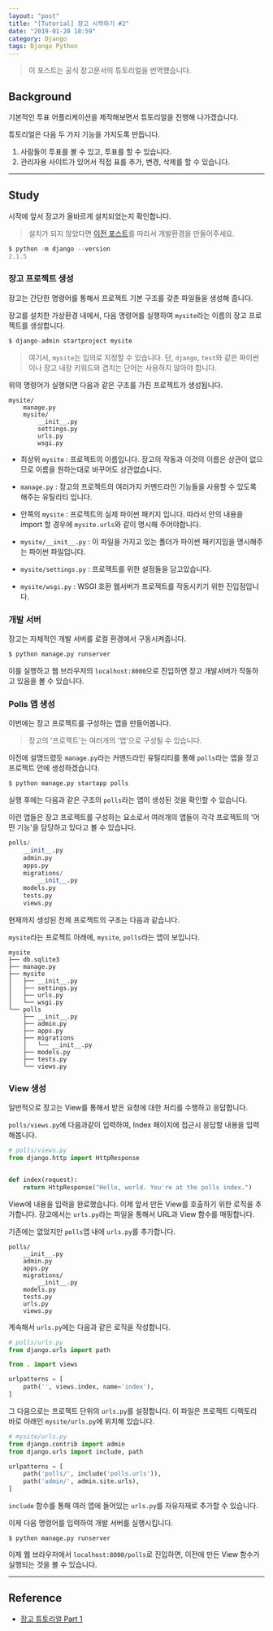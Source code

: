 ```yaml
---
layout: "post"
title: "[Tutorial] 장고 시작하기 #2"
date: "2019-01-20 18:59"
category: Django
tags: Django Python
---
```


> 이 포스트는 공식 장고문서의 튜토리얼을 번역헀습니다.

## Background

기본적인 투표 어플리케이션을 제작해보면서 튜토리얼을 진행해 나가겠습니다.

튜토리얼은 다음 두 가지 기능을 가지도록 만듭니다.
1. 사람들이 투표를 볼 수 있고, 투표를 할 수 있습니다.
2. 관리자용 사이트가 있어서 직접 표를 추가, 변경, 삭제를 할 수 있습니다.

---

## Study

시작에 앞서 장고가 올바르게 설치되었는지 확인합니다.
> 설치가 되지 않았다면 [이전 포스트](https://kirade.github.io/django/2019/01/20/tutorial-%EC%9E%A5%EA%B3%A0-%EC%8B%9C%EC%9E%91%ED%95%98%EA%B8%B0-1/)를 따라서 개발환경을 만들어주세요.

```python
$ python -m django --version
2.1.5
```

### 장고 프로젝트 생성

장고는 간단한 명령어를 통해서 프로젝트 기본 구조를 갖춘 파일들을 생성해 줍니다.

장고를 설치한 가상환경 내에서, 다음 명령어를 실행하여 `mysite`라는 이름의 장고 프로젝트를 생성합니다.
```python
$ django-admin startproject mysite
```

> 여기서, `mysite`는 임의로 지정할 수 있습니다. 단, `django`, `test`와 같은 파이썬이나 장고 내장 키워드와 겹치는 단어는 사용하지 않아야 합니다.

위의 명령어가 실행되면 다음과 같은 구조를 가진 프로젝트가 생성됩니다.
```
mysite/
    manage.py
    mysite/
        __init__.py
        settings.py
        urls.py
        wsgi.py
```

- 최상위 `mysite` : 프로젝트의 이름입니다. 장고의 작동과 이것의 이름은 상관이 없으므로 이름을 원하는대로 바꾸어도 상관없습니다.

- `manage.py` : 장고의 프로젝트의 여러가지 커맨드라인 기능들을 사용할 수 있도록 해주는 유틸리티 입니다.

- 안쪽의 `mysite` : 프로젝트의 실제 파이썬 패키지 입니다. 따라서 안의 내용을 import 할 경우에 `mysite.urls`와 같이 명시해 주어야합니다.

- `mysite/__init__.py` : 이 파일을 가지고 있는 폴더가 파이썬 패키지임을 명시해주는 파이썬 파일입니다.

- `mysite/settings.py` : 프로젝트를 위한 설정들을 담고있습니다.

- `mysite/wsgi.py` : WSGI 호환 웹서버가 프로젝트를 작동시키기 위한 진입점입니다.

### 개발 서버

장고는 자체적인 개발 서버를 로컬 환경에서 구동시켜줍니다.
```python
$ python manage.py runserver
```

이를 실행하고 웹 브라우저의 `localhost:8000`으로 진입하면 장고 개발서버가 작동하고 있음을 볼 수 있습니다.

### Polls 앱 생성

이번에는 장고 프로젝트를 구성하는 앱을 만들어봅니다.
> 장고의 '프로젝트'는 여러개의 '앱'으로 구성될 수 있습니다.

이전에 설명드렸듯 `manage.py`라는 커맨드라인 유틸리티를 통해 `polls`라는 앱을 장고 프로젝트 안에 생성하겠습니다.
```Python
$ python manage.py startapp polls
```

실행 후에는 다음과 같은 구조의 `polls`라는 앱이 생성된 것을 확인할 수 있습니다.

이런 앱들은 장고 프로젝트를 구성하는 요소로서 여러개의 앱들이 각각 프로젝트의 '어떤 기능'을 담당하고 있다고 볼 수 있습니다.
```Python
polls/
    __init__.py
    admin.py
    apps.py
    migrations/
        __init__.py
    models.py
    tests.py
    views.py
```

현재까지 생성된 전체 프로젝트의 구조는 다음과 같습니다.

`mysite`라는 프로젝트 아래에, `mysite`, `polls`라는 앱이 보입니다.
```
mysite
├── db.sqlite3
├── manage.py
├── mysite
│   ├── __init__.py
│   ├── settings.py
│   ├── urls.py
│   └── wsgi.py
└── polls
    ├── __init__.py
    ├── admin.py
    ├── apps.py
    ├── migrations
    │   └── __init__.py
    ├── models.py
    ├── tests.py
    └── views.py
```

### View 생성

일반적으로 장고는 View를 통해서 받은 요청에 대한 처리를 수행하고 응답합니다.

`polls/views.py`에 다음과같이 입력하여, Index 페이지에 접근시 응답할 내용을 입력해봅니다.
```python
# polls/views.py
from django.http import HttpResponse


def index(request):
    return HttpResponse("Hello, world. You're at the polls index.")
```

View에 내용을 입력을 완료했습니다. 이제 앞서 만든 View를 호출하기 위한 로직을 추가합니다.
장고에서는 `urls.py`라는 파일을 통해서 URL과 View 함수를 매핑합니다.

기존에는 없었지만 `polls`앱 내에 `urls.py`를 추가합니다.
```
polls/
    __init__.py
    admin.py
    apps.py
    migrations/
        __init__.py
    models.py
    tests.py
    urls.py
    views.py
```

계속해서 `urls.py`에는 다음과 같은 로직을 작성합니다.
```python
# polls/urls.py
from django.urls import path

from . import views

urlpatterns = [
    path('', views.index, name='index'),
]
```

그 다음으로는 프로젝트 단위의 `urls.py`를 설정합니다.
이 파일은 프로젝트 디렉토리 바로 아래인 `mysite/urls.py`에 위치해 있습니다.
```python
# mysite/urls.py
from django.contrib import admin
from django.urls import include, path

urlpatterns = [
    path('polls/', include('polls.urls')),
    path('admin/', admin.site.urls),
]
```

`include` 함수를 통해 여러 앱에 들어있는 `urls.py`를 자유자재로 추가할 수 있습니다.

이제 다음 명령어를 입력하여 개발 서버를 실행시킵니다.
```shell
$ python manage.py runserver
```

이제 웹 브라우저에서 `localhost:8000/polls`로 진입하면, 이전에 만든 View 함수가 실행되는 것을 볼 수 있습니다.


---
## Reference
- [장고 튜토리얼 Part 1](https://docs.djangoproject.com/en/2.1/intro/tutorial01/)
